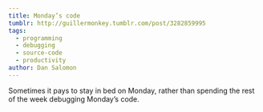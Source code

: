 ```yaml
---
title: Monday’s code
tumblr: http://guillermonkey.tumblr.com/post/3282859995
tags:
  - programming
  - debugging
  - source-code
  - productivity
author: Dan Salomon
---
```


Sometimes it pays to stay in bed on Monday, rather than spending the rest of the week debugging Monday’s code.
